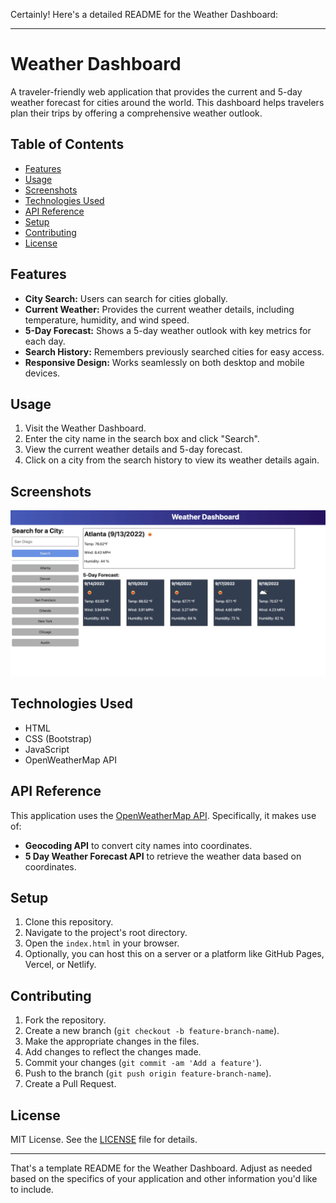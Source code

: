 Certainly! Here's a detailed README for the Weather Dashboard:

---

# Weather Dashboard

A traveler-friendly web application that provides the current and 5-day weather forecast for cities around the world. This dashboard helps travelers plan their trips by offering a comprehensive weather outlook.

## Table of Contents

- [Features](#features)
- [Usage](#usage)
- [Screenshots](#screenshots)
- [Technologies Used](#technologies-used)
- [API Reference](#api-reference)
- [Setup](#setup)
- [Contributing](#contributing)
- [License](#license)

## Features

- **City Search:** Users can search for cities globally.
- **Current Weather:** Provides the current weather details, including temperature, humidity, and wind speed.
- **5-Day Forecast:** Shows a 5-day weather outlook with key metrics for each day.
- **Search History:** Remembers previously searched cities for easy access.
- **Responsive Design:** Works seamlessly on both desktop and mobile devices.

## Usage

1. Visit the Weather Dashboard.
2. Enter the city name in the search box and click "Search".
3. View the current weather details and 5-day forecast.
4. Click on a city from the search history to view its weather details again.

## Screenshots

![Weather Dashboard showing the current and 5-day forecast for a city](06-server-side-apis-homework-demo.png)

## Technologies Used

- HTML
- CSS (Bootstrap)
- JavaScript
- OpenWeatherMap API

## API Reference

This application uses the [OpenWeatherMap API](https://openweathermap.org/api). Specifically, it makes use of:

- **Geocoding API** to convert city names into coordinates.
- **5 Day Weather Forecast API** to retrieve the weather data based on coordinates.

## Setup

1. Clone this repository.
2. Navigate to the project's root directory.
3. Open the `index.html` in your browser.
4. Optionally, you can host this on a server or a platform like GitHub Pages, Vercel, or Netlify.

## Contributing

1. Fork the repository.
2. Create a new branch (`git checkout -b feature-branch-name`).
3. Make the appropriate changes in the files.
4. Add changes to reflect the changes made.
5. Commit your changes (`git commit -am 'Add a feature'`).
6. Push to the branch (`git push origin feature-branch-name`).
7. Create a Pull Request.

## License

MIT License. See the [LICENSE](LICENSE) file for details.

---

That's a template README for the Weather Dashboard. Adjust as needed based on the specifics of your application and other information you'd like to include.
